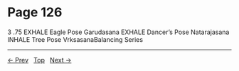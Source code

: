 # Page 126

3 .75 EXHALE Eagle Pose Garudasana EXHALE Dancer’s Pose Natarajasana INHALE Tree Pose VrksasanaBalancing Series


---
[← Prev](/pages/page-125.md) &nbsp; [Top](/index.md) &nbsp; [Next →](/pages/page-127.md)
